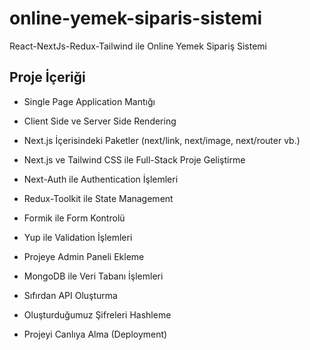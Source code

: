 # online-yemek-siparis-sistemi
React-NextJs-Redux-Tailwind ile Online Yemek Sipariş Sistemi
## Proje İçeriği
- Single Page Application Mantığı

- Client Side ve Server Side Rendering 

- Next.js İçerisindeki Paketler (next/link, next/image, next/router vb.)

- Next.js ve Tailwind CSS ile Full-Stack Proje Geliştirme

- Next-Auth ile Authentication İşlemleri

- Redux-Toolkit ile State Management

- Formik ile Form Kontrolü

- Yup ile Validation İşlemleri

- Projeye Admin Paneli Ekleme

- MongoDB ile Veri Tabanı İşlemleri

- Sıfırdan API Oluşturma

- Oluşturduğumuz Şifreleri Hashleme

- Projeyi Canlıya Alma (Deployment)

